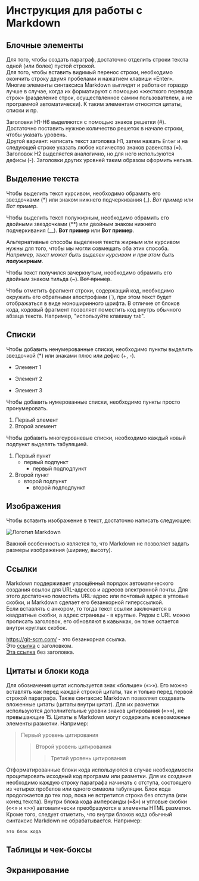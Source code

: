 # Инструкция для работы с Markdown

## Блочные элементы

Для того, чтобы создать параграф, достаточно отделить строки текста одной (или более) пустой строкой.  
Для того, чтобы вставить видимый перенос строки, необходимо окончить строку двумя пробелами и нажатием клавиши «Enter».  
Многие элементы синтаксиса Markdown выглядят и работают гораздо лучше в случае, когда их форматируют с помощью «жесткого перевода строк» (разделение строк, осуществленное самим пользователем, а не программой автоматически). К таким элементам относятся цитаты, списки и пр.

Заголовки H1-H6 выделяются с помощью знаков решетки (\#). Достаточно поставить нужное количество решеток в начале строки, чтобы указать уровень.  
Другой вариант: написать текст заголовка Н1, затем нажать `Enter` и на следующей строке указать любое количество знаков равенства (\=). Заголовок Н2 выделяется аналогично, но для него используются дефисы (\-). Заголовки других уровней таким образом оформить нельзя.

## Выделение текста

Чтобы выделить текст курсивом, необходимо обрамить его звездочками (\*) или знаком нижнего подчеркивания (\_). *Вот пример* или _Вот пример_.

Чтобы выделить текст полужирным, необходимо обрамить его двойными звездочками (\**) или двойным знаком нижнего подчеркивания (\__). **Вот пример** или __Вот пример__. 

Альтернативные способы выделения текста жирным или курсивом нужны для того, чтобы мы могли совмещать оба этих способа. _Например, текст может быть выделен курсивом и при этом быть **полужирным**_.

Чтобы текст получился зачеркнутым, необходимо обрамить его двойным знаком тильда (\~). ~~Вот пример~~. 

Чтобы отметить фрагмент строки, содержащий код, необходимо окружить его обратными апострофами (\`), при этом текст будет отображаться в виде моноширинного шрифта. В отличие от блоков кода, кодовый фрагмент позволяет поместить код внутрь обычного абзаца текста. Например, "используйте клавишу `tab`".

## Списки

Чтобы добавить ненумерованные списки, необходимо пункты выделить звездочкой (*) или знаками плюс или дефис (+, -).
* Элемент 1
+ Элемент 2
- Элемент 3

Чтобы добавить нумерованные списки, необходимо пункты просто пронумеровать.
1. Первый элемент
2. Второй элемент

Чтобы добавить многоуровневые списки, необходимо каждый новый подпункт выделять табуляцией.
1. Первый пункт
    * первый подпункт
        * первый подподпункт
2. Второй пункт
    * второй подпункт
        * второй подподпункт

## Изображения

Чтобы вставить изображение в текст, достаточно написать следующее:

![Логотип Markdown](Markdown_logo.jpg)

Важной особенностью является то, что Markdown не позволяет задать размеры изображения (ширину, высоту).

## Сcылки

Markdown поддерживает упрощённый порядок автоматического создания ссылок для URL-адресов и адресов электронной почты. Для этого достаточно поместить URL-адрес или почтовый адрес в угловые скобки, и Markdown сделает его безанкорной гиперссылкой.  
Если вставлять с анкором, то тогда текст ссылки заключается в квадратные скобки, а адрес страницы - в круглые. Рядом с URL можно прописать заголовок, его обновляют в кавычках, он тоже остается внутри круглых скобок.

<https://git-scm.com/> - это безанкорная ссылка.  
Это [ссылка](https://git-scm.com/ "Git") с заголовком.  
[Эта ссылка](https://git-scm.com/) без заголовка.  

## Цитаты и блоки кода

Для обозначения цитат используется знак «больше» («>»). Его можно вставлять как перед каждой строкой цитаты, так и только перед первой строкой параграфа. Также синтаксис Markdown позволяет создавать вложенные цитаты (цитаты внутри цитат). Для их разметки используются дополнительные уровни знаков цитирования («>»), не превышающие 15. Цитаты в Markdown могут содержать всевозможные элементы разметки. Например:
> Первый уровень цитирования
>> Второй уровень цитирования
>>> Третий уровень цитирования

Отформатированные блоки кода используются в случае необходимости процитировать исходный код программ или разметки. Для их создания необходимо каждую строку параграфа начинать с отступа, состоящего из четырех пробелов или одного символа табуляции. Блок кода продолжается до тех пор, пока не встретится строка без отступа (или конец текста). Внутри блока кода амперсанды («&») и угловые скобки («<» и «>») автоматически преобразуются в элементы HTML разметки.  
Кроме того, следует отметить, что внутри блоков кода обычный синтаксис Markdown не обрабатывается. Например:

    это блок кода

## Таблицы и чек-боксы

## Экранирование